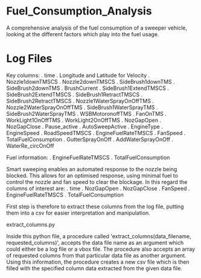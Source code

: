# Fuel_Consumption_Analysis
 A comprehensive analysis of the fuel consumption of a sweeper vehicle, looking at the different factors which play into the fuel usage.

# Log Files

Key columns:
. time
. Longitude and Latitude for Velocity
. Nozzle1downTMSCS
. Nozzle2downTMSCS
. SideBrush1downTMS
. SideBrush2downTMS
. BrushCurrent
. SideBrush1ExtendTMSCS
. SideBrush2ExtendTMSCS
. SideBrush1RetractTMSCS
. SideBrush2RetractTMSCS
. Nozzle1WaterSprayOnOffTMS
. Nozzle2WaterSprayOnOffTMS
. SideBrush1WaterSprayTMS
. SideBrush2WaterSprayTMS
. WSBMotoronoffTMS
. FanOnTMS
. WorkLight1OnOffTMS
. WorkLight2OnOffTMS
. NozGapOpen
. NozGapClose
. Pause_active
. AutoSweepActive
. EngineType
. EngineSpeed
. RoadSpeedTMSCS
. EngineFuelRateTMSCS
. FanSpeed
. TotalFuelConsumption
. GutterSprayOnOff
. AddWaterSprayOnOff
. WaterRe_circOnOff

Fuel information:
. EngineFuelRateTMSCS
. TotalFuelConsumption

Smart sweeping enables an automated response to the nozzle being blocked. This allows for an optimised response, using minimal fuel to control the nozzle and fan speed to clear the blockage.
In this regard the columns of interest are:
. time
. NozGapOpen
. NozGapClose
. FanSpeed
. EngineFuelRateTMSCS
. TotalFuelConsumption

First step is therefore to extract these columns from the log file, putting them into a csv for easier interpretation and manipulation.

extract_columns.py

Inside this python file, a procedure called 'extract_columns(data_filename, requested_columns)', accepts the data file name as an argument which could either be a log file or a vbox file. The procedure also accepts an array of requested columns from that particular data file as another argument. Using this information, the procedure creates a new csv file which is then filled with the specified column data extracted from the given data file. 

